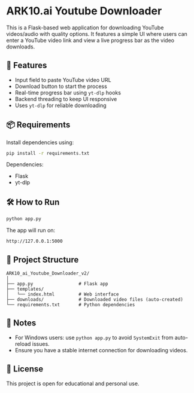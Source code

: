 # ARK10.ai Youtube Downloader

This is a Flask-based web application for downloading YouTube videos/audio with quality options. It features a simple UI where users can enter a YouTube video link and view a live progress bar as the video downloads.

## 🚀 Features

- Input field to paste YouTube video URL
- Download button to start the process
- Real-time progress bar using `yt-dlp` hooks
- Backend threading to keep UI responsive
- Uses `yt-dlp` for reliable downloading

## 📦 Requirements

Install dependencies using:

```bash
pip install -r requirements.txt
```

Dependencies:
- Flask
- yt-dlp

## 🛠️ How to Run

```bash
python app.py
```

The app will run on:

```
http://127.0.0.1:5000
```

## 📁 Project Structure

```
ARK10_ai_Youtube_Downloader_v2/
│
├── app.py                 # Flask app
├── templates/
│   └── index.html         # Web interface
├── downloads/             # Downloaded video files (auto-created)
└── requirements.txt       # Python dependencies
```

## 📌 Notes

- For Windows users: use `python app.py` to avoid `SystemExit` from auto-reload issues.
- Ensure you have a stable internet connection for downloading videos.

## 📄 License

This project is open for educational and personal use.
